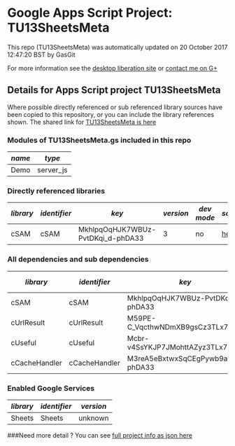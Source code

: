# Google Apps Script Project: TU13SheetsMeta
This repo (TU13SheetsMeta) was automatically updated on 20 October 2017 12:47:20 BST by GasGit

For more information see the [desktop liberation site](http://ramblings.mcpher.com/Home/excelquirks/drivesdk/gettinggithubready "desktop liberation") or [contact me on G+](https://plus.google.com/+BruceMcpherson "Bruce McPherson - GDE")
## Details for Apps Script project TU13SheetsMeta
Where possible directly referenced or sub referenced library sources have been copied to this repository, or you can include the library references shown. 
The shared link for [TU13SheetsMeta is here](https://script.google.com/d/1QDChb1OzY9SflsZYDEdQRBt6sHLoiRDxWIHykIpVgkP7PE183PEJt6OY/edit?usp=sharing "open in the GAS IDE")

### Modules of TU13SheetsMeta.gs included in this repo
*name*|*type*
--- | --- 
Demo| server_js
### Directly referenced libraries
*library*|*identifier*|*key*|*version*|*dev mode*|*source*|
--- | --- | --- | --- | --- | --- 
cSAM| cSAM|MkhlpqOqHJK7WBUz-PvtDKqi_d-phDA33|3|no|[here](libraries/cSAM "library source")
### All dependencies and sub dependencies
*library*|*identifier*|*key*|*version*|*dev mode*|*source*|
--- | --- | --- | --- | --- | --- 
cSAM| cSAM|MkhlpqOqHJK7WBUz-PvtDKqi_d-phDA33|3|no|[here](libraries/cSAM "library source")
cUrlResult| cUrlResult|M59PE-C_VqcthwNDmXB9gsCz3TLx7pV4j|unknown|no|[here](libraries/cUrlResult "library source")
cUseful| cUseful|Mcbr-v4SsYKJP7JMohttAZyz3TLx7pV4j|88|no|[here](libraries/cUseful "library source")
cCacheHandler| cCacheHandler|M3reA5eBxtwxSqCEgPywb9ai_d-phDA33|17|no|[here](libraries/cCacheHandler "library source")
### Enabled Google Services
*library*|*identifier*|*version*
--- | --- | --- 
Sheets| Sheets|unknown
###Need more detail ?
You can see [full project info as json here](info.json)
